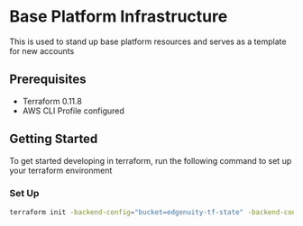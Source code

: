 # Base Platform Infrastructure
This is used to stand up base platform resources and serves as a template for new accounts

## Prerequisites
- Terraform 0.11.8
- AWS CLI Profile configured

## Getting Started
To get started developing in terraform, run the following command to set up your terraform environment

### Set Up
```sh
terraform init -backend-config="bucket=edgenuity-tf-state" -backend-config="key=<account>-platform-<environment>/terraform.tfstate" -backend-config="region=us-east-2" -backend-config="dynamodb_table=corp-tools-tf-state-lock"
```
